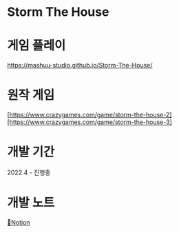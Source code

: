 # Storm The House
# 게임 플레이
https://mashuu-studio.github.io/Storm-The-House/
 
# 원작 게임
 [https://www.crazygames.com/game/storm-the-house-2]
 [https://www.crazygames.com/game/storm-the-house-3]
 
# 개발 기간
2022.4 - 진행중

# 개발 노트
[📝Notion](https://brick-clerk-b88.notion.site/Storm-the-house-dedcb4dd56b04b66a758c5d62a69c996)

